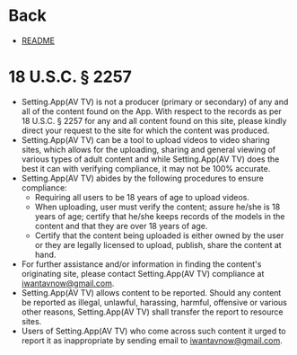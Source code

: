 # Back
* [README](https://github.com/iwantavnow/Setting.App/blob/master/README.md)

# 18 U.S.C. § 2257
* Setting.App(AV TV) is not a producer (primary or secondary) of any and all of the content found on the App. With respect to the records as per 18 U.S.C. § 2257 for any and all content found on this site, please kindly direct your request to the site for which the content was produced.
* Setting.App(AV TV) can be a tool to upload videos to video sharing sites, which allows for the uploading, sharing and general viewing of various types of adult content and while Setting.App(AV TV) does the best it can with verifying compliance, it may not be 100% accurate.
* Setting.App(AV TV) abides by the following procedures to ensure compliance:
  * Requiring all users to be 18 years of age to upload videos.
  * When uploading, user must verify the content; assure he/she is 18 years of age; certify that he/she keeps records of the models in the content and that they are over 18 years of age.
  * Certify that the content being uploaded is either owned by the user or they are legally licensed to upload, publish, share the content at hand.
* For further assistance and/or information in finding the content's originating site, please contact Setting.App(AV TV) compliance at iwantavnow@gmail.com.
* Setting.App(AV TV) allows content to be reported. Should any content be reported as illegal, unlawful, harassing, harmful, offensive or various other reasons, Setting.App(AV TV) shall transfer the report to resource sites.
* Users of Setting.App(AV TV) who come across such content it urged to report it as inappropriate by sending email to iwantavnow@gmail.com.